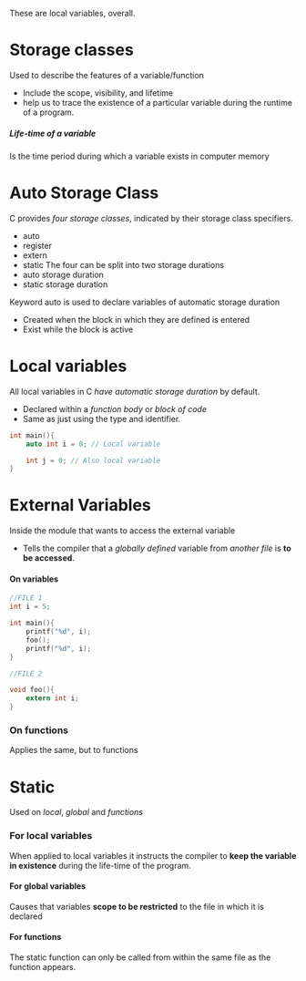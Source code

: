 These are local variables, overall. 

# Storage classes
Used to describe the features of a variable/function
- Include the scope, visibility, and lifetime
- help us to trace the existence of a particular variable during the runtime of a program.
##### Life-time of a variable
Is the time period during which a variable exists in computer memory

# Auto Storage Class
C provides *four storage classes*, indicated by their storage class specifiers.
- auto
- register
- extern
- static
The four can be split into two storage durations
- auto storage duration
- static storage duration

Keyword auto is used to declare variables of automatic storage duration
- Created when the block in which they are defined is entered
- Exist while the block is active

# Local variables
All local variables in C *have automatic storage duration* by default.
- Declared within a *function body* or *block of code*
- Same as just using the type and identifier.
```C
int main(){
	auto int i = 0; // Local variable

	int j = 0; // Also local variable
}
```

# External Variables
Inside the module that wants to access the external variable
- Tells the compiler that a *globally defined* variable from *another file* is **to be accessed**.

#### On variables
```C
//FILE 1
int i = 5;

int main(){
	printf("%d", i);
	foo();
	printf("%d", i);
}

//FILE 2

void foo(){
	extern int i;
}

```
### On functions
Applies the same, but to functions

# Static
Used on *local*, *global* and *functions*

### For local variables
When applied to local variables it instructs the compiler to **keep the variable in existence** during the life-time of the program.
#### For global variables
Causes that variables **scope to be restricted** to the file in which it is declared

#### For functions
The static function can only be called from within the same file as the function appears.
